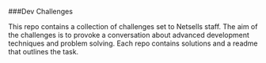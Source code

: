 ###Dev Challenges

This repo contains a collection of challenges set to Netsells staff. The aim of the challenges is to provoke a conversation about advanced development techniques and problem solving. Each repo contains solutions and a readme that outlines the task.
